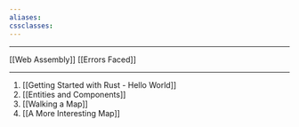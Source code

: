 ```yaml
---
aliases: 
cssclasses:
---
```

---

[[Web Assembly]]
[[Errors Faced]]

---

1. [[Getting Started with Rust - Hello World]]
2. [[Entities and Components]]
3. [[Walking a Map]]
4. [[A More Interesting Map]]